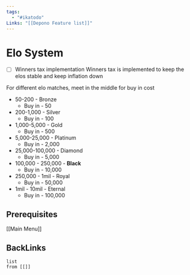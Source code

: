 ```yaml
---
tags:
  - "#ikatodo"
Links: "[[Depono Feature list]]"
---
```


# Elo System
- [ ] Winners tax implementation 
    Winners tax is implemented to keep the elos stable and keep inflation down

For different elo matches, meet in the middle for buy in cost


- 50-200 - Bronze
    - Buy in - 50
- 200-1,000 - Silver
    - Buy in - 100
- 1,000-5,000 - Gold
    - Buy in - 500
- 5,000-25,000 - Platinum
    - Buy in - 2,000
- 25,000-100,000 - Diamond
    - Buy in - 5,000
- 100,000 - 250,000 - **Black**
    - Buy in - 10,000
- 250,000 - 1mil - Royal
    - Buy in - 50,000
- 1mil - 10mil - Eternal
    - Buy in - 100,000

## Prerequisites 
[[Main Menu]]

## BackLinks

```dataview
list
from [[]]
```

